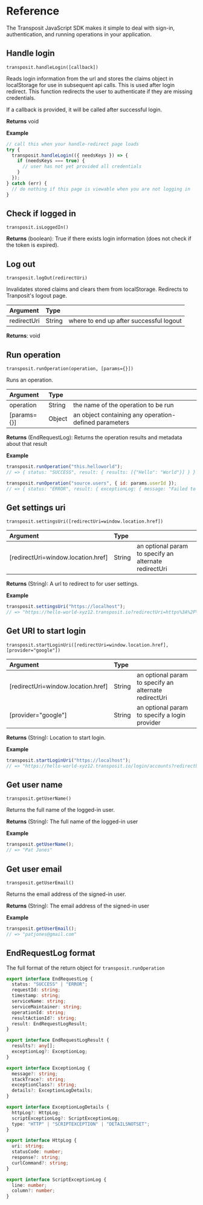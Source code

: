 # Reference

The Transposit JavaScript SDK makes it simple to deal with sign-in, authentication, and running operations in your application.

## Handle login

`transposit.handleLogin([callback])`

Reads login information from the url and stores the claims object in localStorage for use in subsequent api calls. This is used after login redirect. This function redirects the user to authenticate if they are missing credentials.

If a callback is provided, it will be called after successful login.

**Returns** void

**Example**

```javascript
// call this when your handle-redirect page loads
try {
  transposit.handleLogin(({ needsKeys }) => {
    if (needsKeys === true) {
      // user has not yet provided all credentials
    }
  });
} catch (err) {
  // do nothing if this page is viewable when you are not logging in
}
```

## Check if logged in

`transposit.isLoggedIn()`

**Returns** (boolean): True if there exists login information (does not check if the token is expired).


## Log out

`transposit.logOut(redirectUri)`

Invalidates stored claims and clears them from localStorage. Redirects to Tranposit's logout page.

| Argument    | Type   |                                                       |
| :---------- | :----- | :---------------------------------------------------- |
| redirectUri | String | where to end up after successful logout               |

**Returns**: void

## Run operation

`transposit.runOperation(operation, [params={}])`

Runs an operation.

| Argument    | Type   |                                                       |
| :---------- | :----- | :---------------------------------------------------- |
| operation   | String | the name of the operation to be run                   |
| [params={}] | Object | an object containing any operation-defined parameters |

**Returns** (EndRequestLog): Returns the operation results and metadata about that result

**Example**

```javascript
transposit.runOperation("this.helloworld");
// => { status: "SUCCESS", result: { results: [{"Hello": "World"}] } }

transposit.runOperation("source.users", { id: params.userId });
// => { status: "ERROR", result: { exceptionLog: { message: "Failed to find user 123" } } }
```

## Get settings uri

`transposit.settingsUri([redirectUri=window.location.href])`

| Argument                           | Type   |                                                       |
| :--------------------------------- | :----- | :---------------------------------------------------- |
| [redirectUri=window.location.href] | String | an optional param to specify an alternate redirectUri |

**Returns** (String): A url to redirect to for user settings.

**Example**

```javascript
transposit.settingsUri("https://localhost");
// => "https://hello-world-xyz12.transposit.io?redirectUri=https%3A%2F%2Flocalhost"
```

## Get URI to start login

`transposit.startLoginUri([redirectUri=window.location.href], [provider="google"])`

| Argument                           | Type   |                                                       |
| :--------------------------------- | :----- | :---------------------------------------------------- |
| [redirectUri=window.location.href] | String | an optional param to specify an alternate redirectUri |
| [provider="google"] | String | an optional param to specify a login provider |

**Returns** (String): Location to start login.

**Example**

```javascript
transposit.startLoginUri("https://localhost");
// => "https://hello-world-xyz12.transposit.io/login/accounts?redirectUri=https%3A%2F%2Flocalhost"
```

## Get user name

`transposit.getUserName()`

Returns the full name of the logged-in user.

**Returns** (String): The full name of the logged-in user

**Example**

```javascript
transposit.getUserName();
// => "Pat Jones"
```

## Get user email

`transposit.getUserEmail()`

Returns the email address of the signed-in user.

**Returns** (String): The email address of the signed-in user

**Example**

```javascript
transposit.getUserEmail();
// => "patjones@gmail.com"
```

## EndRequestLog format

The full format of the return object for `transposit.runOperation`

```typescript
export interface EndRequestLog {
  status: "SUCCESS" | "ERROR";
  requestId: string;
  timestamp: string;
  serviceName: string;
  serviceMaintainer: string;
  operationId: string;
  resultActionId?: string;
  result: EndRequestLogResult;
}

export interface EndRequestLogResult {
  results?: any[];
  exceptionLog?: ExceptionLog;
}

export interface ExceptionLog {
  message?: string;
  stackTrace?: string;
  exceptionClass?: string;
  details?: ExceptionLogDetails;
}

export interface ExceptionLogDetails {
  httpLog?: HttpLog;
  scriptExceptionLog?: ScriptExceptionLog;
  type: "HTTP" | "SCRIPTEXCEPTION" | "DETAILSNOTSET";
}

export interface HttpLog {
  uri: string;
  statusCode: number;
  response?: string;
  curlCommand?: string;
}

export interface ScriptExceptionLog {
  line: number;
  column?: number;
}
```
